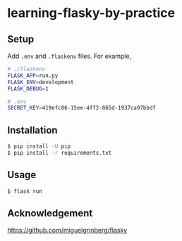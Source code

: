 # learning-flasky-by-practice


## Setup

Add `.env` and `.flaskenv` files. For example,

```bash
# ./flaskenv
FLASK_APP=run.py
FLASK_ENV=development
FLASK_DEBUG=1
```

```bash
# .env
SECRET_KEY=419efc86-15ee-4ff2-865d-1937ca97bbdf
```

## Installation

```bash
$ pip install -U pip
$ pip install -r requirements.txt
```

## Usage

```bash
$ flask run
```

## Acknowledgement

https://github.com/miguelgrinberg/flasky